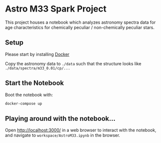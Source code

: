 # Astro M33 Spark Project

This project houses a notebook which analyzes astronomy spectra data for age characteristics for chemically peculiar / non-chemically peculiar stars.

## Setup

Please start by installing [Docker](https://docs.docker.com/get-docker/)

Copy the astronomy data to `./data` such that the structure looks like `./data/spectra/m33_0.01/cp/...`

## Start the Notebook

Boot the notebook with:
```sh
docker-compose up
```

## Playing around with the notebook...

Open [http://localhost:3000/](http://localhost:3000/) in a web browser to interact with the notebook, and navigate to `workspace/AstroM33.ipynb` in the browser.